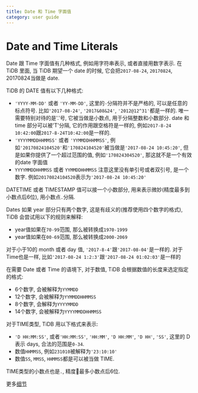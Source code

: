 ```yaml
---
title: Date 和 Time 字面值
category: user guide
---
```


# Date and Time Literals

Date 跟 Time 字面值有几种格式, 例如用字符串表示, 或者直接用数字表示. 在 TiDB 里面, 当 TiDB 期望一个 date 的时候, 它会把`2017-08-24`, `20170824`, 20170824当做是 date.

TiDB 的 DATE 值有以下几种格式:

* `'YYYY-MM-DD'` 或者 `'YY-MM-DD'`, 这里的`-`分隔符并不是严格的, 可以是任意的标点符号. 比如`'2017-08-24'`, `'2017&08&24'`, `'2012@12^31'`都是一样的. 唯一需要特别对待的是'.'号, 它被当做是小数点, 用于分隔整数和小数部分.
 date 和 time 部分可以被'T'分隔, 它的作用跟空格符是一样的, 例如`2017-8-24 10:42:00`跟`2017-8-24T10:42:00`是一样的.
* `'YYYYMMDDHHMMSS'` 或者 `'YYMMDDHHMMSS'`, 例如`'20170824104520'`和`'170824104520'`被当做是`'2017-08-24 10:45:20'`, 但是如果你提供了一个超过范围的值, 例如`'170824304520'`, 那这就不是一个有效的date 字面值
* `YYYYMMDDHHMMSS` 或者 `YYMMDDHHMMSS` 注意这里没有单引号或者双引号, 是一个数字. 例如`20170824104520`表示为`'2017-08-24 10:45:20'`

DATETIME 或者 TIMESTAMP 值可以接一个小数部分, 用来表示微妙(精度最多到小数点后6位), 用小数点`.`分隔.

Dates 如果 year 部分只有两个数字, 这是有歧义的(推荐使用四个数字的格式), TiDB 会尝试用以下的规则来解释:

* year值如果在`70-99`范围, 那么被转换成`1970-1999`
* year值如果在`00-69`范围, 那么被转换成`2000-2069`
  
对于小于10的 month 或者 day 值, `'2017-8-4'`跟`'2017-08-04'`是一样的. 对于Time也是一样, 比如`'2017-08-24 1:2:3'`跟`'2017-08-24 01:02:03'`是一样的

在需要 Date 或者 Time 的语境下, 对于数值, TiDB 会根据数值的长度来选定指定的格式:

* 6个数字, 会被解释为`YYMMDD`
* 12个数字, 会被解释为`YYMMDDHHMMSS`
* 8个数字, 会解释为`YYYYMMDD`
* 14个数字, 会被解释为`YYYYMMDDHHMMSS`

对于TIME类型, TiDB 用以下格式来表示:

* `'D HH:MM:SS'`, 或者`'HH:MM:SS'`, `'HH:MM'`, `'D HH:MM'`, `'D HH'`, `'SS'`, 这里的 D 表示 days, 合法的范围是`0-34`.
* 数值`HHMMSS`, 例如`231010`被解释为`'23:10:10'`
* 数值`SS`, `MMSS`, `HHMMSS`都是可以被当做 TIME.

TIME类型的小数点也是`.`, 精度最多小数点后6位.

更多[细节](https://dev.mysql.com/doc/refman/5.7/en/date-and-time-literals.html)